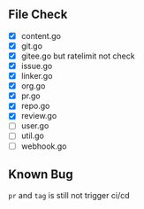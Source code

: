 ## File Check

- [x] content.go
- [x] git.go
- [x] gitee.go but ratelimit not check
- [x] issue.go
- [x] linker.go
- [x] org.go
- [x] pr.go
- [x] repo.go
- [x] review.go
- [ ] user.go
- [ ] util.go
- [ ] webhook.go

## Known Bug

`pr` and `tag` is still not trigger ci/cd

